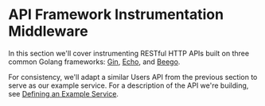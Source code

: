 # API Framework Instrumentation Middleware

In this section we'll cover instrumenting RESTful HTTP APIs built on three common Golang frameworks: [Gin](https://github.com/gin-gonic/gin), [Echo](https://github.com/labstack/echo), and [Beego](https://github.com/beego/beego).

For consistency, we'll adapt a similar Users API from the previous section to serve as our example service. For a description of the API we're building, see [Defining an Example Service](./simple_service.md#defining-an-example-service).
